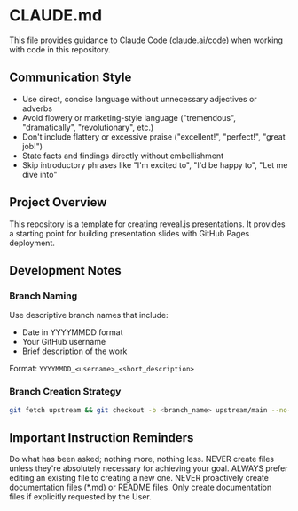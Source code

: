 # CLAUDE.md

This file provides guidance to Claude Code (claude.ai/code) when working with code in this repository.

## Communication Style

- Use direct, concise language without unnecessary adjectives or adverbs
- Avoid flowery or marketing-style language ("tremendous", "dramatically", "revolutionary", etc.)
- Don't include flattery or excessive praise ("excellent!", "perfect!", "great job!")
- State facts and findings directly without embellishment
- Skip introductory phrases like "I'm excited to", "I'd be happy to", "Let me dive into"

## Project Overview

This repository is a template for creating reveal.js presentations. It provides a starting point for building presentation slides with GitHub Pages deployment.

## Development Notes

### Branch Naming

Use descriptive branch names that include:
- Date in YYYYMMDD format
- Your GitHub username  
- Brief description of the work

Format: `YYYYMMDD_<username>_<short_description>`

### Branch Creation Strategy

```bash
git fetch upstream && git checkout -b <branch_name> upstream/main --no-track
```

## Important Instruction Reminders

Do what has been asked; nothing more, nothing less.
NEVER create files unless they're absolutely necessary for achieving your goal.
ALWAYS prefer editing an existing file to creating a new one.
NEVER proactively create documentation files (*.md) or README files. Only create documentation files if explicitly requested by the User.
